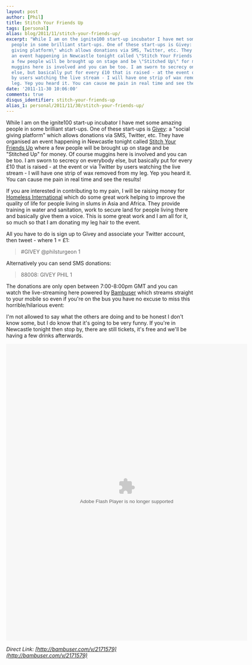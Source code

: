 ```yaml
---
layout: post
author: [Phil]
title: Stitch Your Friends Up
tags: [personal]
alias: blog/2011/11/stitch-your-friends-up/
excerpt: "While I am on the ignite100 start-up incubator I have met some amazing
  people in some brilliant start-ups. One of these start-ups is Givey: a \"social
  giving platform\" which allows donations via SMS, Twitter, etc. They have organised
  an event happening in Newcastle tonight called \"Stitch Your Friends Up\" where
  a few people will be brought up on stage and be \"Stitched Up\" for money. Of course
  muggins here is involved and you can be too. I am sworn to secrecy on everybody
  else, but basically put for every £10 that is raised - at the event or via Twitter
  by users watching the live stream - I will have one strip of wax removed from my
  leg. Yep you heard it. You can cause me pain in real time and see the results! "
date: '2011-11-30 10:06:00'
comments: true
disqus_identifier: stitch-your-friends-up
alias_1: personal/2011/11/30/stitch-your-friends-up/
---
```


While I am on the ignite100 start-up incubator I have met some amazing people in some brilliant start-ups. One of these start-ups is [Givey](http://www.givey.co.uk/): a "social giving platform" which allows donations via SMS, Twitter, etc. They have organised an event happening in Newcastle tonight called [Stitch Your Friends Up](http://www.eventbrite.com/event/2467179400) where a few people will be brought up on stage and be "Stitched Up" for money. Of course muggins here is involved and you can be too. I am sworn to secrecy on everybody else, but basically put for every £10 that is raised - at the event or via Twitter by users watching the live stream - I will have one strip of wax removed from my leg. Yep you heard it. You can cause me pain in real time and see the results!

If you are interested in contributing to my pain, I will be raising money for [Homeless International](http://www.homeless-international.org/) which do some great work helping to improve the quality of life for people living in slums in Asia and Africa. They provide training in water and sanitation, work to secure land for people living there and basically give them a voice. This is some great work and I am all for it, so much so that I am donating my leg hair to the event.

All you have to do is sign up to Givey and associate your Twitter account, then tweet - where 1 = £1:

<blockquote>#GIVEY @philsturgeon 1</blockquote>

Alternatively you can send SMS donations:

<blockquote>88008: GIVEY PHIL 1</blockquote>

The donations are only open between 7:00-8:00pm GMT and you can watch the live-streaming here powered by [Bambuser](http://bambuser.com/) which streams straight to your mobile so even if you're on the bus you have no excuse to miss this horrible/hilarious event:

I'm not allowed to say what the others are doing and to be honest I don't know some, but I do know that it's going to be very funny. If you're in Newcastle tonight then stop by, there are still tickets, it's free and we'll be having a few drinks afterwards.

<object id="bplayer" classid="clsid:D27CDB6E-AE6D-11cf-96B8-444553540000" width="650" height="800"><embed name="bplayer" src="http://static.bambuser.com/r/player.swf?username=daveerasmus" type="application/x-shockwave-flash" width="650" height="800" allowfullscreen="true" allowscriptaccess="always" wmode="opaque"></embed><param name="movie" value="http://static.bambuser.com/r/player.swf?username=daveerasmus"></param><param name="allowfullscreen" value="true"></param><param name="allowscriptaccess" value="always"></param><param name="wmode" value="opaque"></param></object>

*Direct Link: [http://bambuser.com/v/2171579](http://bambuser.com/v/2171579)*
